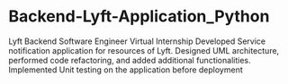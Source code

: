 # Backend-Lyft-Application_Python
Lyft Backend Software Engineer Virtual Internship
Developed Service notification application for resources of Lyft. Designed UML architecture, performed code refactoring, and added additional functionalities. Implemented Unit testing on the application before deployment
